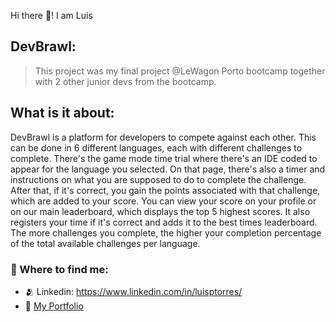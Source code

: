 Hi there 👋! I am Luis

## DevBrawl:
> This project was my final project @LeWagon Porto bootcamp together with 2 other junior devs from the bootcamp.
## What is it about:
<p>
  DevBrawl is a platform for developers to compete against each other. This can be done in 6 different languages, 
  each with different challenges to complete. There's the game mode time trial where there's an IDE coded to appear for the language you selected. 
  On that page, there's also a timer and instructions on what you are supposed to do to complete the challenge. After that, if it's correct, 
  you gain the points associated with that challenge, which are added to your score. You can view your score on your profile or on our main leaderboard,  
  which displays the top 5 highest scores. It also registers your time if it's correct and adds it to the best times leaderboard. 
  The more challenges you complete, the higher your completion percentage of the total available challenges per language.
</p>

### 💬 Where to find me:
- 🫂 Linkedin: https://www.linkedin.com/in/luisptorres/
- 📃 [My Portfolio](https://river-cornflower-8c5.notion.site/Luis-Torres-Web-application-Developer-d708559c15eb4d3397c76c2913b686b6)
